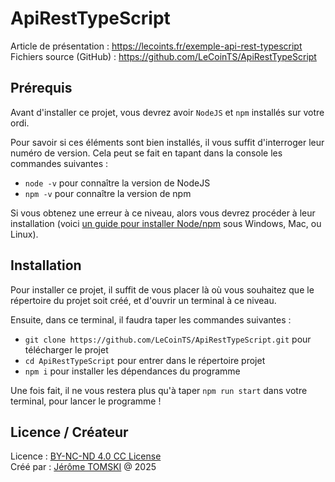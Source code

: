 # ApiRestTypeScript

Article de présentation : https://lecoints.fr/exemple-api-rest-typescript<br />
Fichiers source (GitHub) : https://github.com/LeCoinTS/ApiRestTypeScript

## Prérequis

Avant d'installer ce projet, vous devrez avoir `NodeJS` et `npm` installés sur votre ordi.

Pour savoir si ces éléments sont bien installés, il vous suffit d'interroger leur numéro de version. Cela peut se fait en tapant dans la console les commandes suivantes :

- `node -v` pour connaître la version de NodeJS
- `npm -v` pour connaître la version de npm

Si vous obtenez une erreur à ce niveau, alors vous devrez procéder à leur installation (voici [un guide pour installer Node/npm](https://lecoints.fr/comment-executer-du-code-typescript/#installation-de-nodejs) sous Windows, Mac, ou Linux).

## Installation

Pour installer ce projet, il suffit de vous placer là où vous souhaitez que le répertoire du projet soit créé, et d'ouvrir un terminal à ce niveau.

Ensuite, dans ce terminal, il faudra taper les commandes suivantes :

- `git clone https://github.com/LeCoinTS/ApiRestTypeScript.git` pour télécharger le projet
- `cd ApiRestTypeScript` pour entrer dans le répertoire projet
- `npm i` pour installer les dépendances du programme

Une fois fait, il ne vous restera plus qu'à taper `npm run start` dans votre terminal, pour lancer le programme !

## Licence / Créateur

Licence : [BY-NC-ND 4.0 CC License](https://creativecommons.org/licenses/by-nc-nd/4.0/)  
Créé par : [Jérôme TOMSKI](https://x.com/jerometomski) @ 2025
